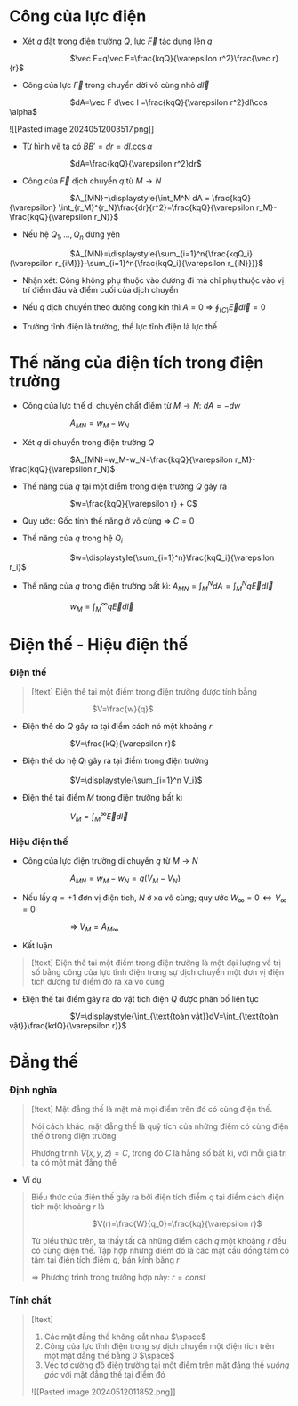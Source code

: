 # Công của lực điện

- Xét $q$ đặt trong điện trường $Q$, lực $\vec F$ tác dụng lên $q$

$\hspace{3cm}$$\vec F=q\vec E=\frac{kqQ}{\varepsilon r^2}\frac{\vec r}{r}$

- Công của lực $\vec F$ trong chuyển dời vô cùng nhỏ $d\vec l$ 

$\hspace{3cm}$$dA=\vec F d\vec l =\frac{kqQ}{\varepsilon r^2}dl\cos \alpha$ 

![[Pasted image 20240512003517.png]]

-  Từ hình vẽ ta có $BB'=dr=dl.\cos \alpha$ 

$\hspace{3cm}$$dA=\frac{kqQ}{\varepsilon r^2}dr$ 

- Công của $\vec F$ dịch chuyển $q$ từ $M\to N$ 

$\hspace{3cm}$$A_{MN}=\displaystyle{\int_M^N dA = \frac{kqQ}{\varepsilon} \int_{r_M}^{r_N}\frac{dr}{r^2}=\frac{kqQ}{\varepsilon r_M}-\frac{kqQ}{\varepsilon r_N}}$

- Nếu hệ $Q_1,..., Q_n$ đứng yên

$\hspace{3cm}$$A_{MN}=\displaystyle{\sum_{i=1}^n{\frac{kqQ_i}{\varepsilon r_{iM}}}-\sum_{i=1}^n{\frac{kqQ_i}{\varepsilon r_{iN}}}}$ 

- Nhận xét: Công không phụ thuộc vào đường đi mà chỉ phụ thuộc vào vị trí điểm đầu và điểm cuối của dịch chuyển

- Nếu $q$ dịch chuyển theo đường cong kín thì $A=0$ $\Rightarrow$ $\displaystyle{\oint_{(C)}\vec E d\vec l = 0}$

- Trường tĩnh điện là trường, thế lực tĩnh điện là lực thế

# Thế năng của điện tích trong điện trường

- Công của lực thế di chuyển chất điểm từ $M\to N$: $dA=-dw$  

$\hspace{3cm}$$A_{MN}=w_M-w_N$ 

- Xét $q$ di chuyển trong điện trường $Q$ 

$\hspace{3cm}$$A_{MN}=w_M-w_N=\frac{kqQ}{\varepsilon r_M}-\frac{kqQ}{\varepsilon r_N}$ 

- Thế năng của $q$ tại một điểm trong điện trường $Q$ gây ra

$\hspace{3cm}$$w=\frac{kqQ}{\varepsilon r} + C$ 

- Quy ước: Gốc tính thế năng ở vô cùng $\Rightarrow$ $C=0$ 

- Thế năng của $q$ trong hệ $Q_i$

$\hspace{3cm}$$w=\displaystyle{\sum_{i=1}^n}\frac{kqQ_i}{\varepsilon r_i}$ 

- Thế năng của $q$ trong điện trường bất kì: $A_{MN}=\displaystyle{\int_M^N dA=\int_M^N q\vec E d\vec l}$ 

$\hspace{3cm}$$w_M=\displaystyle{\int_M^{\infty}q\vec E d\vec l}$

# Điện thế - Hiệu điện thế

### Điện thế

>[!text]
>Điện thế tại một điểm trong điện trường được tính bằng
>
>$\hspace{3cm}$$V=\frac{w}{q}$

- Điện thế do $Q$ gây ra tại điểm cách nó một khoảng $r$

$\hspace{3cm}$$V=\frac{kQ}{\varepsilon r}$

- Điện thế do hệ $Q_i$ gây ra tại điểm trong điện trường

$\hspace{3cm}$$V=\displaystyle{\sum_{i=1}^n V_i}$

- Điện thế tại điểm $M$ trong điện trường bất kì

$\hspace{3cm}$$V_M=\displaystyle{\int_M^{\infty}\vec E d\vec l}$

### Hiệu điện thế

- Công của lực điện trường di chuyển $q$ từ $M\to N$

$\hspace{3cm}$$A_{MN}=w_M-w_N=q(V_M-V_N)$ 

- Nếu lấy $q=+1$ đơn vị điện tích, $N$ ở xa vô cùng; quy ước $W_{\infty} = 0 \Leftrightarrow V_{\infty}=0$ 

$\hspace{3cm}$$\Rightarrow$ $V_M=A_{M\infty}$ 

- Kết luận

>[!text]
>Điện thế tại một điểm trong điện trường là một đại lượng về trị số bằng công của lực tĩnh điện trong sự dịch chuyển một đơn vị điện tích dương từ điểm đó ra xa vô cùng

- Điện thế tại điểm gây ra do vật tích điện $Q$ được phân bố liên tục

$\hspace{3cm}$$V=\displaystyle{\int_{\text{toàn vật}}dV=\int_{\text{toàn vật}}\frac{kdQ}{\varepsilon r}}$ 

# Đẳng thế

### Định nghĩa

>[!text]
>Mặt đẳng thế là mặt mà mọi điểm trên đó có cùng điện thế.
>
>Nói cách khác, mặt đẳng thế là quỹ tích của những điểm có cùng điện thế ở trong điện trường 
>
>Phương trình $V(x,y,z)=C$, trong đó $C$ là hằng số bất kì, với mỗi giá trị ta có một mặt đẳng thế
>

- Ví dụ
>Biểu thức của điện thế gây ra bởi điện tích điểm $q$ tại điểm cách điện tích một khoảng $r$ là
>
>$\hspace{3cm}$$V(r)=\frac{W}{q_0}=\frac{kq}{\varepsilon r}$ 
>
>Từ biểu thức trên, ta thấy tất cả những điểm cách $q$ một khoảng $r$ đều có cùng điện thế. Tập hợp những điểm đó là các mặt cầu đồng tâm có tâm tại điện tích điểm $q$, bán kính bằng $r$
>
>$\Rightarrow$ Phương trình trong trường hợp này:   $r=const$
 
### Tính chất

>[!text]
>1. Các mặt đẳng thế không cắt nhau
>$\space$
>2. Công của lực tĩnh điện trong sự dịch chuyển một điện tích trên một mặt đẳng thế bằng 0
>$\space$
>3. Véc tơ cường độ điện trường tại một điểm trên mặt đẳng thế *vuông góc* với mặt đẳng thế tại điểm đó
>
>![[Pasted image 20240512011852.png]]

